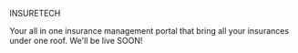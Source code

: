 INSURETECH

Your all in one insurance management portal that bring all your insurances under one roof.
We'll be live SOON!
